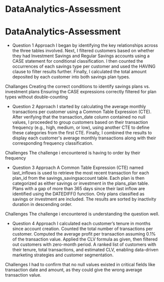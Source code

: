 # DataAnalytics-Assessment

# DataAnalytics-Assessment

- Question 1
Approach
I began by identifying the key relationships across the three tables involved. Next, I filtered customers based on whether they had Investment Savings and Regular Savings accounts using a CASE statement for conditional classification. I then counted the occurrences of each savings type per customer and used the HAVING clause to filter results further. Finally, I calculated the total amount deposited by each customer into both savings plan types.

Challanges
Creating the correct conditions to identify savings plans vs. investment plans
Ensuring the CASE expressions correctly filtered for plan types without double-counting



- Question 2
Approach
I started by calculating the average monthly transactions per customer using a Common Table Expression (CTE). After verifying that the transaction_date column contained no null values, I proceeded to group customers based on their transaction frequency (e.g., high, medium, or low), using another CTE to define these categories from the first CTE. Finally, I combined the results to display each customer's average monthly transactions along with their corresponding frequency classification.

Challenges
The challenge i encountered is having to order by their frequency



- Question 3
Approach
A Common Table Expression (CTE) named last_inflows is used to retrieve the most recent transaction for each plan_id from the savings_savingsaccount table.
Each plan is then categorized as either savings or investment in the plans_plan table. Plans with a gap of more than 365 days since their last inflow are identified using the DATEDIFF() function. Only plans classified as savings or investment are included. The results are sorted by inactivity duration in descending order.

Challenges
The challenge i encountered is understanding the question well.


- Question 4
Approach
I calculated each customer’s tenure in months since account creation. Counted the total number of transactions per customer. Computed the average profit per transaction assuming 0.1% of the transaction value. Applied the CLV formula as given, then filtered out customers with zero-month period. A ranked list of customers with their tenure, total transactions, and estimated CLV, enabling data-driven marketing strategies and customer segmentation.

Challenges
I had to confirm that no null values existed in critical fields like transaction date and amount, as they could give the wrong average transaction value.
